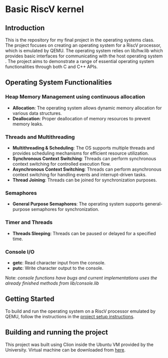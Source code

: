 # Basic RiscV kernel

## Introduction

This is the repository for my final project in the operating systems class. The project focuses on creating an operating system for a RiscV processor, which is emulated by QEMU. The operating system relies on lib/hw.lib which provides basic interfaces for communicating with the host operating system . The project aims to demonstrate a range of essential operating system functionalities through both C and C++ APIs.

## Operating System Functionalities

### Heap Memory Management using continuous allocation
  
- **Allocation**: The operating system allows dynamic memory allocation for various data structures.
- **Deallocation**: Proper deallocation of memory resources to prevent memory leaks.

### Threads and Multithreading

- **Multithreading & Scheduling**: The OS supports multiple threads and provides scheduling mechanisms for efficient resource utilization.
- **Synchronous Context Switching**: Threads can perform synchronous context switching for controlled execution flow.
- **Asynchronous Context Switching**: Threads can perform asynchronous context switching for handling events and interrupt-driven tasks.
- **Thread Joining**: Threads can be joined for synchronization purposes.

### Semaphores

- **General Purpose Semaphores**: The operating system supports general-purpose semaphores for synchronization.

### Timer and Threads

- **Threads Sleeping**: Threads can be paused or delayed for a specified time.

### Console I/O

- **getc**: Read character input from the console.
- **putc**: Write character output to the console.

Note: *console functions have bugs and current implementations uses the already finished methods from lib/console.lib*

## Getting Started

To build and run the operating system on a RiscV processor emulated by QEMU, follow the instructions in the [project setup instructions](http://os.etf.bg.ac.rs/OS1/projekat/Projektni%20zadatak%202023.%20v1.0.pdf).

## Building and running the project 

This project was built using Clion inside the Ubuntu VM provided by the University. Virtual machine can be downloaded from [here](https://drive.google.com/file/d/1edGYFcvdnV0pbKws_1G1vePtEec0qC0G/view).
